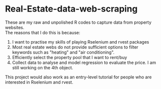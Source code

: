 # Real-Estate-data-web-scraping
These are my raw and unpolished R codes to capture data from property websites.   
The reasons that I do this is because: 
1. I want to practise my skills of playing Rselenium and rvest packages 
2. Most real estate webs do not provide sufficient options to filter keywords such as "heating" and "air conditioning".  
3. Efficiently select the property pool that I want to rent/buy 
4. Collect data to analyse and model regression to evaluate the price.  I am still working on the 4th object.  

This project would also work as an entry-level tutorial for people who are interested in Rselenium and rvest. 

